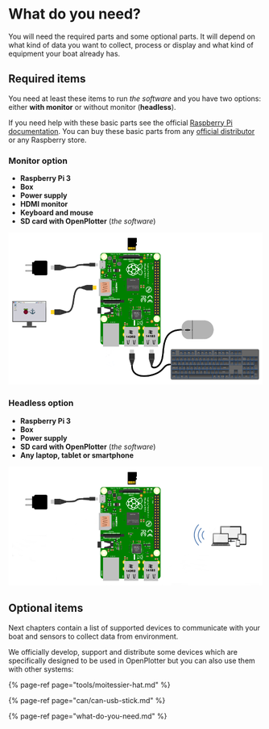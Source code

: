 # What do you need?

You will need the required parts and some optional parts. It will depend on what kind of data you want to collect, process or display and what kind of equipment your boat already has.

## Required items

You need at least these items to run _the software_ and you have two options: either **with monitor** or without monitor \(**headless**\).

If you need help with these basic parts see the official [Raspberry Pi documentation](https://www.raspberrypi.org/learning/hardware-guide/). You can buy these basic parts from any [official distributor](https://www.raspberrypi.org/products/) or any Raspberry store.

### Monitor option

* **Raspberry Pi 3**
* **Box**
* **Power supply**
* **HDMI monitor**
* **Keyboard and mouse**
* **SD card with OpenPlotter** \(_the software_\)

![](.gitbook/assets/start.png)

### Headless option

* **Raspberry Pi 3**
* **Box**
* **Power supply**
* **SD card with OpenPlotter** \(_the software_\)
* **Any laptop, tablet or smartphone**

![](.gitbook/assets/start2.png)

## Optional items

Next chapters contain a list of supported devices to communicate with your boat and sensors to collect data from environment.

We officially develop, support and distribute some devices which are specifically designed to be used in OpenPlotter but you can also use them with other systems:

{% page-ref page="tools/moitessier-hat.md" %}

{% page-ref page="can/can-usb-stick.md" %}

{% page-ref page="what-do-you-need.md" %}

